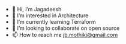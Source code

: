 - 👋 Hi, I’m Jagadeesh
- 👀 I’m interested in Architecture
- 🌱 I’m currently learning Terraform
- 💞️ I’m looking to collaborate on open source
- 📫 How to reach me jb.mothiki@gmail.com

<!---
jbmothiki/jbmothiki is a ✨ special ✨ repository because its `README.md` (this file) appears on your GitHub profile.
You can click the Preview link to take a look at your changes.
--->
